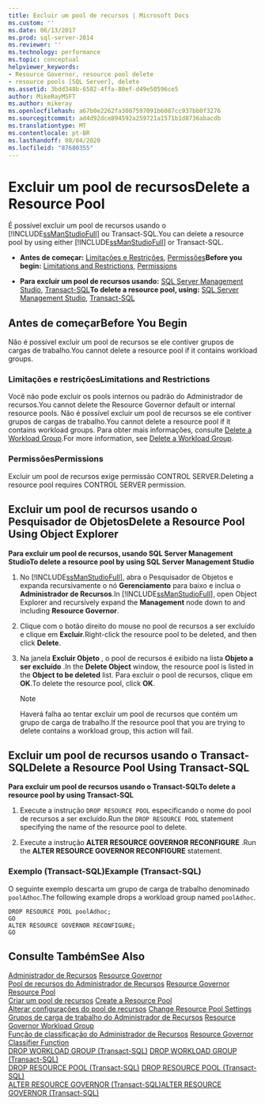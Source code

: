 ```yaml
---
title: Excluir um pool de recursos | Microsoft Docs
ms.custom: ''
ms.date: 06/13/2017
ms.prod: sql-server-2014
ms.reviewer: ''
ms.technology: performance
ms.topic: conceptual
helpviewer_keywords:
- Resource Governor, resource pool delete
- resource pools [SQL Server], delete
ms.assetid: 3bdd348b-6582-4ffa-80ef-d49e50596ce5
author: MikeRayMSFT
ms.author: mikeray
ms.openlocfilehash: a67b0e2262fa3007597091b6087cc937bb0f3276
ms.sourcegitcommit: ad4d92dce894592a259721a1571b1d8736abacdb
ms.translationtype: MT
ms.contentlocale: pt-BR
ms.lasthandoff: 08/04/2020
ms.locfileid: "87680355"
---
```

# <a name="delete-a-resource-pool"></a><span data-ttu-id="0339d-102">Excluir um pool de recursos</span><span class="sxs-lookup"><span data-stu-id="0339d-102">Delete a Resource Pool</span></span>
  <span data-ttu-id="0339d-103">É possível excluir um pool de recursos usando o [!INCLUDE[ssManStudioFull](../../includes/ssmanstudiofull-md.md)] ou Transact-SQL.</span><span class="sxs-lookup"><span data-stu-id="0339d-103">You can delete a resource pool by using either [!INCLUDE[ssManStudioFull](../../includes/ssmanstudiofull-md.md)] or Transact-SQL.</span></span>  
  
-   <span data-ttu-id="0339d-104">**Antes de começar:**  [Limitações e Restrições](#LimitationsRestrictions), [Permissões](#Permissions)</span><span class="sxs-lookup"><span data-stu-id="0339d-104">**Before you begin:**  [Limitations and Restrictions](#LimitationsRestrictions), [Permissions](#Permissions)</span></span>  
  
-   <span data-ttu-id="0339d-105">**Para excluir um pool de recursos usando:** [SQL Server Management Studio](#DelRPSSMS), [Transact-SQL](#DelRPTSQL)</span><span class="sxs-lookup"><span data-stu-id="0339d-105">**To delete a resource pool, using:** [SQL Server Management Studio](#DelRPSSMS), [Transact-SQL](#DelRPTSQL)</span></span>  
  
##  <a name="before-you-begin"></a><a name="BeforeYouBegin"></a> <span data-ttu-id="0339d-106">Antes de começar</span><span class="sxs-lookup"><span data-stu-id="0339d-106">Before You Begin</span></span>  
 <span data-ttu-id="0339d-107">Não é possível excluir um pool de recursos se ele contiver grupos de cargas de trabalho.</span><span class="sxs-lookup"><span data-stu-id="0339d-107">You cannot delete a resource pool if it contains workload groups.</span></span>  
  
###  <a name="limitations-and-restrictions"></a><a name="LimitationsRestrictions"></a> <span data-ttu-id="0339d-108">Limitações e restrições</span><span class="sxs-lookup"><span data-stu-id="0339d-108">Limitations and Restrictions</span></span>  
 <span data-ttu-id="0339d-109">Você não pode excluir os pools internos ou padrão do Administrador de recursos.</span><span class="sxs-lookup"><span data-stu-id="0339d-109">You cannot delete the Resource Governor default or internal resource pools.</span></span> <span data-ttu-id="0339d-110">Não é possível excluir um pool de recursos se ele contiver grupos de cargas de trabalho.</span><span class="sxs-lookup"><span data-stu-id="0339d-110">You cannot delete a resource pool if it contains workload groups.</span></span> <span data-ttu-id="0339d-111">Para obter mais informações, consulte [Delete a Workload Group](delete-a-workload-group.md).</span><span class="sxs-lookup"><span data-stu-id="0339d-111">For more information, see [Delete a Workload Group](delete-a-workload-group.md).</span></span>  
  
###  <a name="permissions"></a><a name="Permissions"></a> <span data-ttu-id="0339d-112">Permissões</span><span class="sxs-lookup"><span data-stu-id="0339d-112">Permissions</span></span>  
 <span data-ttu-id="0339d-113">Excluir um pool de recursos exige permissão CONTROL SERVER.</span><span class="sxs-lookup"><span data-stu-id="0339d-113">Deleting a resource pool requires CONTROL SERVER permission.</span></span>  
  
##  <a name="delete-a-resource-pool-using-object-explorer"></a><a name="DelRPSSMS"></a> <span data-ttu-id="0339d-114">Excluir um pool de recursos usando o Pesquisador de Objetos</span><span class="sxs-lookup"><span data-stu-id="0339d-114">Delete a Resource Pool Using Object Explorer</span></span>  
 <span data-ttu-id="0339d-115">**Para excluir um pool de recursos, usando SQL Server Management Studio**</span><span class="sxs-lookup"><span data-stu-id="0339d-115">**To delete a resource pool by using SQL Server Management Studio**</span></span>  
  
1.  <span data-ttu-id="0339d-116">No [!INCLUDE[ssManStudioFull](../../includes/ssmanstudiofull-md.md)], abra o Pesquisador de Objetos e expanda recursivamente o nó **Gerenciamento** para baixo e inclua o **Administrador de Recursos**.</span><span class="sxs-lookup"><span data-stu-id="0339d-116">In [!INCLUDE[ssManStudioFull](../../includes/ssmanstudiofull-md.md)], open Object Explorer and recursively expand the **Management** node down to and including **Resource Governor**.</span></span>  
  
2.  <span data-ttu-id="0339d-117">Clique com o botão direito do mouse no pool de recursos a ser excluído e clique em **Excluir**.</span><span class="sxs-lookup"><span data-stu-id="0339d-117">Right-click the resource pool to be deleted, and then click **Delete**.</span></span>  
  
3.  <span data-ttu-id="0339d-118">Na janela **Excluir Objeto** , o pool de recursos é exibido na lista **Objeto a ser excluído** .</span><span class="sxs-lookup"><span data-stu-id="0339d-118">In the **Delete Object** window, the resource pool is listed in the **Object to be deleted** list.</span></span> <span data-ttu-id="0339d-119">Para excluir o pool de recursos, clique em **OK**.</span><span class="sxs-lookup"><span data-stu-id="0339d-119">To delete the resource pool, click **OK**.</span></span>  
  
    > [!NOTE]  
    >  <span data-ttu-id="0339d-120">Haverá falha ao tentar excluir um pool de recursos que contém um grupo de carga de trabalho.</span><span class="sxs-lookup"><span data-stu-id="0339d-120">If the resource pool that you are trying to delete contains a workload group, this action will fail.</span></span>  
  
##  <a name="delete-a-resource-pool-using-transact-sql"></a><a name="DelRPTSQL"></a> <span data-ttu-id="0339d-121">Excluir um pool de recursos usando o Transact-SQL</span><span class="sxs-lookup"><span data-stu-id="0339d-121">Delete a Resource Pool Using Transact-SQL</span></span>  
 <span data-ttu-id="0339d-122">**Para excluir um pool de recursos usando o Transact-SQL**</span><span class="sxs-lookup"><span data-stu-id="0339d-122">**To delete a resource pool by using Transact-SQL**</span></span>  
  
1.  <span data-ttu-id="0339d-123">Execute a instrução `DROP RESOURCE POOL` especificando o nome do pool de recursos a ser excluído.</span><span class="sxs-lookup"><span data-stu-id="0339d-123">Run the `DROP RESOURCE POOL` statement specifying the name of the resource pool to delete.</span></span>  
  
2.  <span data-ttu-id="0339d-124">Execute a instrução **ALTER RESOURCE GOVERNOR RECONFIGURE** .</span><span class="sxs-lookup"><span data-stu-id="0339d-124">Run the **ALTER RESOURCE GOVERNOR RECONFIGURE** statement.</span></span>  
  
### <a name="example-transact-sql"></a><span data-ttu-id="0339d-125">Exemplo (Transact-SQL)</span><span class="sxs-lookup"><span data-stu-id="0339d-125">Example (Transact-SQL)</span></span>  
 <span data-ttu-id="0339d-126">O seguinte exemplo descarta um grupo de carga de trabalho denominado `poolAdhoc`.</span><span class="sxs-lookup"><span data-stu-id="0339d-126">The following example drops a workload group named `poolAdhoc`.</span></span>  
  
```  
DROP RESOURCE POOL poolAdhoc;  
GO  
ALTER RESOURCE GOVERNOR RECONFIGURE;  
GO  
```  
  
## <a name="see-also"></a><span data-ttu-id="0339d-127">Consulte Também</span><span class="sxs-lookup"><span data-stu-id="0339d-127">See Also</span></span>  
 <span data-ttu-id="0339d-128">[Administrador de Recursos](resource-governor.md) </span><span class="sxs-lookup"><span data-stu-id="0339d-128">[Resource Governor](resource-governor.md) </span></span>  
 <span data-ttu-id="0339d-129">[Pool de recursos do Administrador de Recursos](resource-governor-resource-pool.md) </span><span class="sxs-lookup"><span data-stu-id="0339d-129">[Resource Governor Resource Pool](resource-governor-resource-pool.md) </span></span>  
 <span data-ttu-id="0339d-130">[Criar um pool de recursos](create-a-resource-pool.md) </span><span class="sxs-lookup"><span data-stu-id="0339d-130">[Create a Resource Pool](create-a-resource-pool.md) </span></span>  
 <span data-ttu-id="0339d-131">[Alterar configurações do pool de recursos](change-resource-pool-settings.md) </span><span class="sxs-lookup"><span data-stu-id="0339d-131">[Change Resource Pool Settings](change-resource-pool-settings.md) </span></span>  
 <span data-ttu-id="0339d-132">[Grupos de carga de trabalho do Administrador de Recursos](resource-governor-workload-group.md) </span><span class="sxs-lookup"><span data-stu-id="0339d-132">[Resource Governor Workload Group](resource-governor-workload-group.md) </span></span>  
 <span data-ttu-id="0339d-133">[Função de classificação do Administrador de Recursos](resource-governor-classifier-function.md) </span><span class="sxs-lookup"><span data-stu-id="0339d-133">[Resource Governor Classifier Function](resource-governor-classifier-function.md) </span></span>  
 <span data-ttu-id="0339d-134">[DROP WORKLOAD GROUP &#40;Transact-SQL&#41;](/sql/t-sql/statements/drop-workload-group-transact-sql) </span><span class="sxs-lookup"><span data-stu-id="0339d-134">[DROP WORKLOAD GROUP &#40;Transact-SQL&#41;](/sql/t-sql/statements/drop-workload-group-transact-sql) </span></span>  
 <span data-ttu-id="0339d-135">[DROP RESOURCE POOL &#40;Transact-SQL&#41;](/sql/t-sql/statements/drop-resource-pool-transact-sql) </span><span class="sxs-lookup"><span data-stu-id="0339d-135">[DROP RESOURCE POOL &#40;Transact-SQL&#41;](/sql/t-sql/statements/drop-resource-pool-transact-sql) </span></span>  
 [<span data-ttu-id="0339d-136">ALTER RESOURCE GOVERNOR &#40;Transact-SQL&#41;</span><span class="sxs-lookup"><span data-stu-id="0339d-136">ALTER RESOURCE GOVERNOR &#40;Transact-SQL&#41;</span></span>](/sql/t-sql/statements/alter-resource-governor-transact-sql)  
  
  
